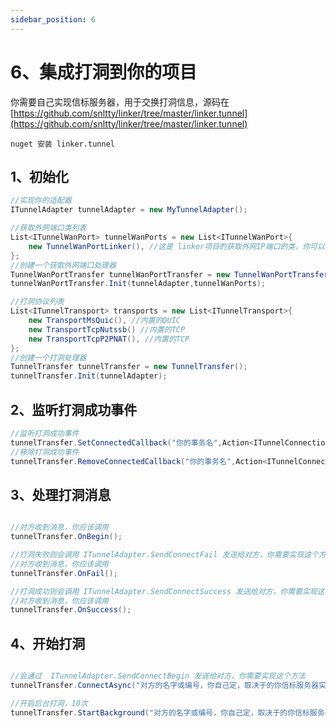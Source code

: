 ```yaml
---
sidebar_position: 6
---
```


# 6、集成打洞到你的项目

你需要自己实现信标服务器，用于交换打洞信息，源码在[https://github.com/snltty/linker/tree/master/linker.tunnel](https://github.com/snltty/linker/tree/master/linker.tunnel)

```
nuget 安装 linker.tunnel
```

## 1、初始化
```c#
//实现你的适配器
ITunnelAdapter tunnelAdapter = new MyTunnelAdapter();

//获取外网端口类列表
List<ITunnelWanPort> tunnelWanPorts = new List<ITunnelWanPort>{
    new TunnelWanPortLinker(), //这是 linker项目的获取外网IP端口的类，你可以实现你自己的类
};
//创建一个获取外网端口处理器
TunnelWanPortTransfer tunnelWanPortTransfer = new TunnelWanPortTransfer();
tunnelWanPortTransfer.Init(tunnelAdapter,tunnelWanPorts);

//打洞协议列表
List<ITunnelTransport> transports = new List<ITunnelTransport>{
    new TransportMsQuic(), //内置的QUIC
    new TransportTcpNutssb() //内置的TCP
    new TransportTcpP2PNAT(), //内置的TCP
};
//创建一个打洞处理器
TunnelTransfer tunnelTransfer = new TunnelTransfer();
tunnelTransfer.Init(tunnelAdapter);
```

## 2、监听打洞成功事件
```c#
//监听打洞成功事件
tunnelTransfer.SetConnectedCallback("你的事务名",Action<ITunnelConnection> callback);
//移除打洞成功事件
tunnelTransfer.RemoveConnectedCallback("你的事务名",Action<ITunnelConnection> callback)
```

## 3、处理打洞消息
```c#

//对方收到消息，你应该调用
tunnelTransfer.OnBegin();

//打洞失败则会调用 ITunnelAdapter.SendConnectFail 发送给对方，你需要实现这个方法
//对方收到消息，你应该调用
tunnelTransfer.OnFail();

//打洞成功则会调用 ITunnelAdapter.SendConnectSuccess 发送给对方，你需要实现这个方法
//对方收到消息，你应该调用
tunnelTransfer.OnSuccess();

```

## 4、开始打洞
```c#

//会通过  ITunnelAdapter.SendConnectBegin 发送给对方，你需要实现这个方法
tunnelTransfer.ConnectAsync("对方的名字或编号，你自己定，取决于的你信标服务器实现","事务名");

//开启后台打洞，10次
tunnelTransfer.StartBackground("对方的名字或编号，你自己定，取决于的你信标服务器实现","事务名",10);

```